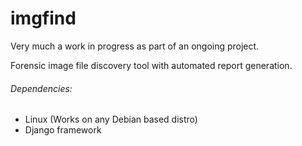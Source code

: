imgfind
=======
Very much a work in progress as part of an ongoing project.
 
Forensic image file discovery tool with automated report generation. 
 
###### Dependencies:
+ Linux (Works on any Debian based distro)
+ Django framework
